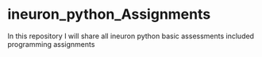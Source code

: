 # ineuron_python_Assignments
In this repository I will share all ineuron python basic assessments included programming assignments

